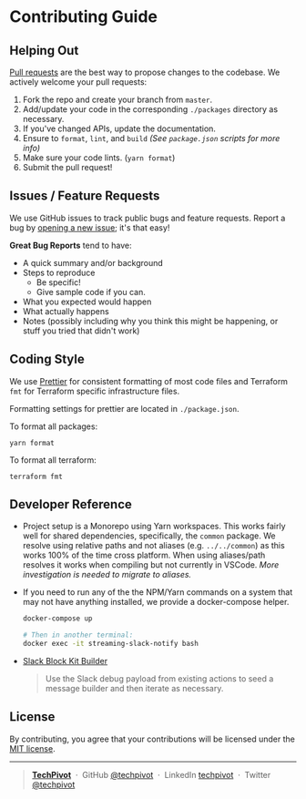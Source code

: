 # Contributing Guide

## Helping Out

[Pull requests](https://github.com/techpivot/streaming-slack-notify/pulls) are the best way to propose changes to the
codebase. We actively welcome your pull requests:

1. Fork the repo and create your branch from `master`.
1. Add/update your code in the corresponding `./packages` directory as necessary.
1. If you've changed APIs, update the documentation.
1. Ensure to `format`, `lint`, and `build` _(See `package.json` scripts for more info)_
1. Make sure your code lints. (`yarn format`)
1. Submit the pull request!

## Issues / Feature Requests

We use GitHub issues to track public bugs and feature requests. Report a bug by [opening a new issue](); it's that easy!

**Great Bug Reports** tend to have:

- A quick summary and/or background
- Steps to reproduce
  - Be specific!
  - Give sample code if you can.
- What you expected would happen
- What actually happens
- Notes (possibly including why you think this might be happening, or stuff you tried that didn't work)

## Coding Style

We use [Prettier](https://prettier.io/) for consistent formatting of most code files and Terraform `fmt` for Terraform
specific infrastructure files.

Formatting settings for prettier are located in `./package.json`.

To format all packages:

```shell
yarn format
```

To format all terraform:

```shell
terraform fmt
```

## Developer Reference

- Project setup is a Monorepo using Yarn workspaces. This works fairly well for shared dependencies, specifically, the
  `common` package. We resolve using relative paths and not aliases (e.g. `../../common`) as this works 100% of the time
  cross platform. When using aliases/path resolves it works when compiling but not currently in VSCode. _More
  investigation is needed to migrate to aliases._

- If you need to run any of the the NPM/Yarn commands on a system that may not have anything installed, we provide a
  docker-compose helper.

  ```bash
  docker-compose up

  # Then in another terminal:
  docker exec -it streaming-slack-notify bash
  ```

- [Slack Block Kit Builder](https://api.slack.com/tools/block-kit-builder)
  > Use the Slack debug payload from existing actions to seed a message builder and then iterate as necessary.

## License

By contributing, you agree that your contributions will be licensed under the [MIT license](LICENSE).

---

> **[TechPivot](https://www.techpivot.net)**&nbsp;&nbsp;&middot;&nbsp;&nbsp;GitHub
> [@techpivot](https://github.com/techpivot)&nbsp;&nbsp;&middot;&nbsp;&nbsp;LinkedIn
> [techpivot](https://www.linkedin.com/company/techpivot/)&nbsp;&nbsp;&middot;&nbsp;&nbsp;Twitter
> [@techpivot](https://twitter.com/techpivot)
